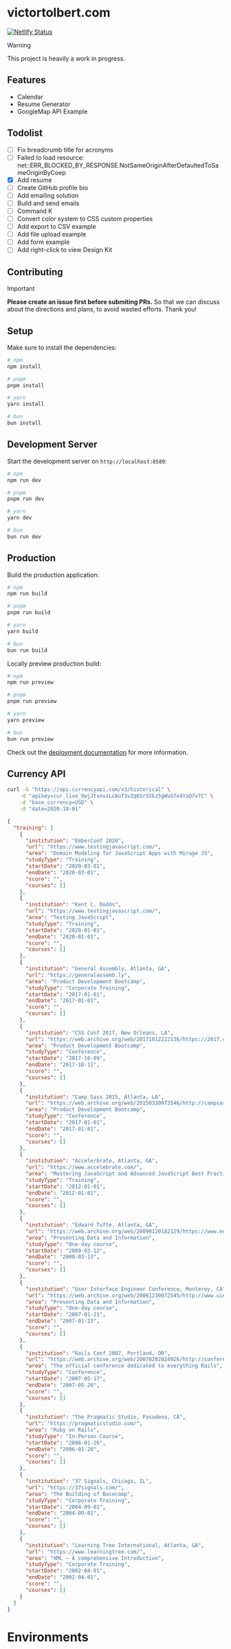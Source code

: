# victortolbert.com

[![Netlify Status](https://api.netlify.com/api/v1/badges/94de5ecf-6912-416b-aa50-712d66212ec7/deploy-status)](https://app.netlify.com/sites/amazing-belekoy-e74780/deploys)

> [!WARNING]
> This project is heavily a work in progress.

## Features

- Calendar
- Resume Generator
- GoogleMap API Example

## Todolist

- [ ] Fix breadcrumb title for acronyms
- [ ] Failed to load resource: net::ERR_BLOCKED_BY_RESPONSE.NotSameOriginAfterDefaultedToSameOriginByCoep
- [x] Add resume
- [ ] Create GitHub profile bio
- [ ] Add emailing solution
- [ ] Build and send emails
- [ ] Command K
- [ ] Convert color system to CSS custom properties
- [ ] Add export to CSV example
- [ ] Add file upload example
- [ ] Add form example
- [ ] Add right-click to view Design Kit

## Contributing

> [!IMPORTANT]
>
> **Please create an issue first before submiting PRs.**
> So that we can discuss about the directions and plans, to avoid wasted efforts. Thank you!

## Setup

Make sure to install the dependencies:

```bash
# npm
npm install

# pnpm
pnpm install

# yarn
yarn install

# bun
bun install
```

## Development Server

Start the development server on `http://localhost:8589`:

```bash
# npm
npm run dev

# pnpm
pnpm run dev

# yarn
yarn dev

# bun
bun run dev
```

## Production

Build the production application:

```bash
# npm
npm run build

# pnpm
pnpm run build

# yarn
yarn build

# bun
bun run build
```

Locally preview production build:

```bash
# npm
npm run preview

# pnpm
pnpm run preview

# yarn
yarn preview

# bun
bun run preview
```

Check out the [deployment documentation](https://nuxt.com/docs/getting-started/deployment) for more information.


<!-- https://nuxters.nuxt.com/victortolbert -->

## Currency API

```bash
curl -G "https://api.currencyapi.com/v3/historical" \
    -d "apikey=cur_live_9wjJtsnviLcAuT3vZq6SrSVkz5gWvG7e4YaO7v7C" \
    -d "base_currency=USD" \
    -d "date=2020-10-01"
```

```json
{
  "training": [
    {
      "institution": "EmberConf 2020",
      "url": "https://www.testingjavascript.com/",
      "area": "Domain Modeling for JavaScript Apps with Mirage JS",
      "studyType": "Training",
      "startDate": "2020-03-01",
      "endDate": "2020-03-01",
      "score": "",
      "courses": []
    },
    {
      "institution": "Kent C. Dodds",
      "url": "https://www.testingjavascript.com/",
      "area": "Testing JavaScript",
      "studyType": "Training",
      "startDate": "2020-01-01",
      "endDate": "2020-01-01",
      "score": "",
      "courses": []
    },
    {
      "institution": "General Assembly, Atlanta, GA",
      "url": "https://generalassemb.ly",
      "area": "Product Development Bootcamp",
      "studyType": "Corporate Training",
      "startDate": "2017-01-01",
      "endDate": "2017-01-01",
      "score": "",
      "courses": []
    },
    {
      "institution": "CSS Conf 2017, New Orleans, LA",
      "url": "https://web.archive.org/web/20171012222136/https://2017.cssdevconf.com/",
      "area": "Product Development Bootcamp",
      "studyType": "Conference",
      "startDate": "2017-10-09",
      "endDate": "2017-10-11",
      "score": "",
      "courses": []
    },
    {
      "institution": "Camp Sass 2015, Atlanta, LA",
      "url": "https://web.archive.org/web/20150330073546/http://campsass.com/",
      "area": "Product Development Bootcamp",
      "studyType": "Conference",
      "startDate": "2017-01-01",
      "endDate": "2017-01-01",
      "score": "",
      "courses": []
    },
    {
      "institution": "Accelerbrate, Atlanta, GA",
      "url": "https://www.accelebrate.com/",
      "area": "Mastering JavaScript and Advanced JavaScript Best Practices",
      "studyType": "Training",
      "startDate": "2012-01-01",
      "endDate": "2012-01-01",
      "score": "",
      "courses": []
    },
    {
      "institution": "Edward Tufte, Atlanta, GA",
      "url": "https://web.archive.org/web/20090120182129/https://www.edwardtufte.com/tufte/courses",
      "area": "Presenting Data and Information",
      "studyType": "One-day course",
      "startDate": "2009-03-12",
      "endDate": "2009-03-13",
      "score": "",
      "courses": []
    },
    {
      "institution": "User Interface Engineer Conference, Monterey, CA",
      "url": "https://web.archive.org/web/20061230072545/http://www.uie.com/events/web_app_summit/2007/",
      "area": "Presenting Data and Information",
      "studyType": "One-day course",
      "startDate": "2007-01-21",
      "endDate": "2007-01-23",
      "score": "",
      "courses": []
    },
    {
      "institution": "Rails Conf 2007, Portland, OR",
      "url": "https://web.archive.org/web/20070202024926/http://conferences.oreillynet.com/pub/w/51/about.html",
      "area": "The official conference dedicated to everything Rails",
      "studyType": "Conference",
      "startDate": "2007-05-17",
      "endDate": "2007-05-20",
      "score": "",
      "courses": []
    },
    {
      "institution": "The Pragmatic Studio, Pasadena, CA",
      "url": "https://pragmaticstudio.com/",
      "area": "Ruby on Rails",
      "studyType": "In-Person Course",
      "startDate": "2006-01-26",
      "endDate": "2006-01-28",
      "score": "",
      "courses": []
    },
    {
      "institution": "37 Signals, Chicago, IL",
      "url": "https://37signals.com/",
      "area": "The Building of Basecamp",
      "studyType": "Corporate Training",
      "startDate": "2004-09-01",
      "endDate": "2004-09-01",
      "score": "",
      "courses": []
    },
    {
      "institution": "Learning Tree International, Atlanta, GA",
      "url": "https://www.learningtree.com/",
      "area": "XML – A comprehensive Introduction",
      "studyType": "Corporate Training",
      "startDate": "2002-04-01",
      "endDate": "2002-04-01",
      "score": "",
      "courses": []
    }
  ]
}
```

<!--
- Webpack 5, Vite, Bun
- Full Stack Developer, DevOps, Infrastructure as Code, Penetration Testing, Blogger
- Laravel and React developer and Technology enthusiast
- Software engineer, digital nomad, public speaker and remote worker
- Technical Support Engineer, Systems Administrator, Fullstack Developer, Raspberry Pi tinker
- Front-End and UI/UX Developer, Accessibility advocate, JAMStack fan, working in the marketing and entertainment industry
- Self-taught, Full stack developer from Atlanta, GA. Open Source contributor. Always Learning.
- Indie Hacker. Web Developer. Traveler
- Software Engineer - Distributed Systems, Cloud Platforms, and Web.
- Computer Engineer. Web Developer. Teacher at designcoder.net
- Web developer, adventurer, and amateur photographer
- Principal Engineer & Senior Frontend Engineer
- Full Stack Developer and Open Source Contributor
- Full stack JavaScript developer who also enjoys DevOps and automation
- Developer, hacker. Passionate about cyber security, web development and distributed systems.
- Web Developer, Co-Organizer North Atlanta Laravel Meetup
- Full-stack PHP, JS, and DevOps developer, agency director, and open-source contributor
- Detail-oriented and passionate Software Engineer.
- User Interface developer focusing on Performance, A11y and CSS

- SQL, C#, .NET, .NET Core, ASP.NET, Apex, Powershell
- TypeScript, JavaScript, Vue, React, Express.js, Node.js
- Nuxt, Next.js, Laravel, Ruby on Rails, WordPress, Salesforce
- Google Cloud Platform, AWS, Azure
- Flutter
- Lightning Web Components
- PHP, Ruby, Python

ATT: Soap, WSDL, Apache CAML, Angular.js, Backbone.js, OAUTH
Videa: .NET, Angular.js, Vue.js, Axure, Team Foundation Services, WordPress
Turner: Drupal, React, Vue.js
Booster, Laravel, CodeIgniter, Bootstrap, Bulma, Tailwind CSS, Figma
Hancock. .NET, C#, Azure DevOps


Bootstrap Vue, Kendo UI for Vue
Storybook
Vite, Vitest
Astro, Remix,
React Email, Vue Email,
Remotion
Slidev
Svelte, SvelteKit

Problem Solving, Data Structures, User Documentation, Document Object Model (DOM)
 Microsoft SQL Server · SQL · Document Object Model (DOM) · Language Integrated Query (LINQ)
  Software Development Life Cycle (SDLC)
  Use Cases · Code Reviews

  Successfully integrated external services, including Hi Marley, VIP, and Xact, enhancing the functionality and performance of the application.

Software Engineer maintaining and adding enhancement to an in-house company workflow application using MVC, C# and Azure PaaS technologies.

  Key contributor on a dynamic team dedicated to transforming legacy web applications into a modern, RESTful .NET Core platform.

  Played a crucial role in maintaining and optimizing an existing legacy ASP.NET application.

  Skills: REST APIs · SQL · Object-Oriented Programming (OOP) · Git · Agile Methodologies · ASP.NET Web API · Microsoft SQL Server · .NET Framework · Programming · Microsoft Azure

  Telerik Web Controls

  VICKNICE
-->

# Environments

[Develop]: https://develop--victortolbert.netlify.app/
[Production]: https://victortolbert.com
